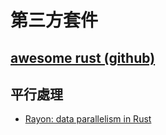 # 第三方套件

## [awesome rust \(github\)](https://github.com/rust-unofficial/awesome-rust)

## 平行處理

* [Rayon: data parallelism in Rust](https://smallcultfollowing.com/babysteps/blog/2015/12/18/rayon-data-parallelism-in-rust/)


